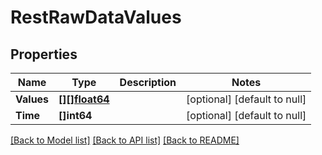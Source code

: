 # RestRawDataValues

## Properties
Name | Type | Description | Notes
------------ | ------------- | ------------- | -------------
**Values** | [**[][]float64**](array.md) |  | [optional] [default to null]
**Time** | **[]int64** |  | [optional] [default to null]

[[Back to Model list]](../README.md#documentation-for-models) [[Back to API list]](../README.md#documentation-for-api-endpoints) [[Back to README]](../README.md)


